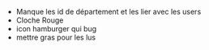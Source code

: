 - Manque les id de département et les lier avec les users
- Cloche Rouge
- icon hamburger qui bug
- mettre gras pour les lus
